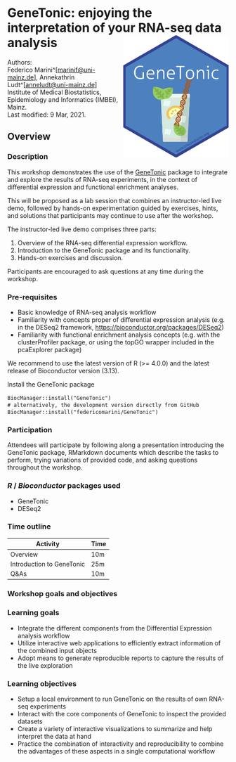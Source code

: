 # GeneTonic: enjoying the interpretation of your RNA-seq data analysis <img src="man/figures/GeneTonic.png" align="right" width="240" height="278">

Authors:  
Federico Marini^[marinif@uni-mainz.de],
Annekathrin Ludt^[anneludt@uni-mainz.de]  
Institute of Medical Biostatistics, Epidemiology and Informatics (IMBEI), Mainz.
<br/>
Last modified: 9 Mar, 2021.

## Overview

### Description

This workshop demonstrates the use of the [GeneTonic](https://bioconductor.org/packages/GeneTonic/) package to integrate and explore the results of RNA-seq experiments, in the context of differential expression and functional enrichment analyses.

This will be proposed as a lab session that combines an instructor-led live demo, followed by hands-on experimentation guided by exercises, hints, and solutions that participants may continue to use after the workshop.

The instructor-led live demo comprises three parts:

1. Overview of the RNA-seq differential expression workflow.
2. Introduction to the GeneTonic package and its functionality.
3. Hands-on exercises and discussion.

Participants are encouraged to ask questions at any time during the workshop.

### Pre-requisites

* Basic knowledge of RNA-seq analysis workflow 
* Familiarity with concepts proper of differential expression analysis (e.g. in the DESeq2 framework, https://bioconductor.org/packages/DESeq2)
* Familiarity with functional enrichment analysis concepts (e.g. with the clusterProfiler package, or using the topGO wrapper included in the pcaExplorer package)

We recommend to use the latest version of R (>= 4.0.0) and the latest release of Bioconductor version (3.13).

Install the GeneTonic package

```
BiocManager::install("GeneTonic")
# alternatively, the development version directly from GitHub
BiocManager::install("federicomarini/GeneTonic")
```

### Participation

Attendees will participate by following along a presentation introducing the GeneTonic package, RMarkdown documents which describe the tasks to perform, trying variations of provided code, and asking questions throughout the workshop.

### _R_ / _Bioconductor_ packages used

* GeneTonic
* DESeq2

### Time outline

| Activity                     | Time |
|------------------------------|------|
| Overview                     | 10m  |
| Introduction to GeneTonic    | 25m  |
| Q&As                         | 10m  |

### Workshop goals and objectives

### Learning goals

* Integrate the different components from the Differential Expression analysis
workflow
* Utilize interactive web applications to efficiently extract information of the combined input objects
* Adopt means to generate reproducible reports to capture the results of the live exploration

### Learning objectives

* Setup a local environment to run GeneTonic on the results of own RNA-seq experiments
* Interact with the core components of GeneTonic to inspect the provided datasets
* Create a variety of interactive visualizations to summarize and help interpret the data at hand
* Practice the combination of interactivity and reproducibility to combine the advantages of these aspects in a single computational workflow


